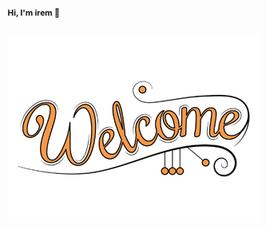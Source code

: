 ### Hi, I'm irem 👋
<br/>

<img src="https://github.com/iremgkb/iremgkb/blob/main/welcome-icegif.gif" width="auto">

<br/>

